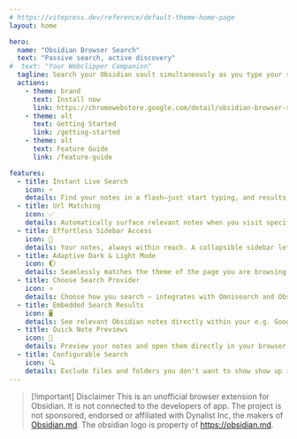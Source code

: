 ```yaml
---
# https://vitepress.dev/reference/default-theme-home-page
layout: home

hero:
  name: "Obsidian Browser Search"
  text: "Passive search, active discovery"
#  text: "Your Webclipper Companion"
  tagline: Search your Obsidian vault simultaneously as you type your search in your favorite search engine.
  actions:
    - theme: brand
      text: Install now
      link: https://chromewebstore.google.com/detail/obsidian-browser-search/ikdemlfoilfdmcdiegelchlhfnkpmaee
    - theme: alt
      text: Getting Started
      link: /getting-started
    - theme: alt
      text: Feature Guide
      link: /feature-guide

features:
  - title: Instant Live Search
    icon: ⚡
    details: Find your notes in a flash—just start typing, and results appear instantly, also on your favorite search engine.
  - title: Url Matching
    icon: ✅
    details: Automatically surface relevant notes when you visit specific websites. No more hunting for related information!
  - title: Effortless Sidebar Access
    icon: 📑
    details: Your notes, always within reach. A collapsible sidebar lets you browse and search without switching tabs.  
  - title: Adaptive Dark & Light Mode
    icon: 🌔
    details: Seamlessly matches the theme of the page you are browsing for a distraction-free experience.
  - title: Choose Search Provider
    icon: ⭐
    details: Choose how you search — integrates with Omnisearch and Obsidian REST API plugin.
  - title: Embedded Search Results
    icon: 🖥️
    details: See relevant Obsidian notes directly within your e.g. Google / Bing / ... searches.
  - title: Quick Note Previews
    icon: 👀
    details: Preview your notes and open them directly in your browser without switching context.
  - title: Configurable Search
    icon: 🔍
    details: Exclude files and folders you don't want to show show up in the search results.
---
```


> [!important] Disclaimer
> This is an unofficial browser extension for Obsidian. It is not connected to the developers of  app. The project is not sponsored, endorsed or affiliated with Dynalist Inc, the makers of [Obsidian.md](https://obsidian.md). The obsidian logo is property of https://obsidian.md.

